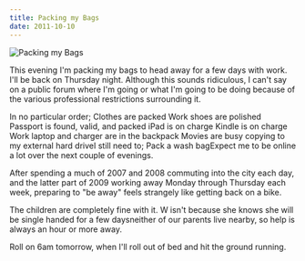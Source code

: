 ```yaml
---
title: Packing my Bags
date: 2011-10-10
---
```


![Packing my Bags](https://source.unsplash.com/npxXWgQ33ZQ/1600x900)

This evening I'm packing my bags to head away for a few days with work. I'll be back on Thursday night. Although this sounds ridiculous, I can't say on a public forum where I'm going or what I'm going to be doing because of the various professional restrictions surrounding it.

In no particular order; Clothes are packed Work shoes are polished Passport is found, valid, and packed iPad is on charge Kindle is on charge Work laptop and charger are in the backpack Movies are busy copying to my external hard driveI still need to; Pack a wash bagExpect me to be online a lot over the next couple of evenings.

After spending a much of 2007 and 2008 commuting into the city each day, and the latter part of 2009 working away Monday through Thursday each week, preparing to "be away" feels strangely like getting back on a bike.

The children are completely fine with it. W isn't because she knows she will be single handed for a few daysneither of our parents live nearby, so help is always an hour or more away.

Roll on 6am tomorrow, when I'll roll out of bed and hit the ground running.